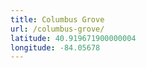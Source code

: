 ```yaml
---
title: Columbus Grove
url: /columbus-grove/
latitude: 40.919671900000004
longitude: -84.05678
---
```

